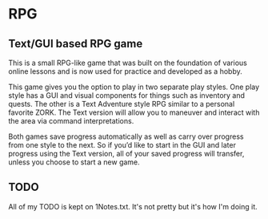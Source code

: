 # RPG
## Text/GUI based RPG game

This is a small RPG-like game that was built on the foundation of various online lessons and is now used for practice and developed as a hobby.

This game gives you the option to play in two separate play styles. One play style has a GUI and visual components for things such as inventory and quests. The other is a Text Adventure style RPG similar to a personal favorite ZORK. The Text version will allow you to maneuver and interact with the area via command interpretations.

Both games save progress automatically as well as carry over progress from one style to the next. So if you’d like to start in the GUI and later progress using the Text version, all of your saved progress will transfer, unless you choose to start a new game.


## TODO

All of my TODO is kept on 1Notes.txt. It's not pretty but it's how I'm doing it.
